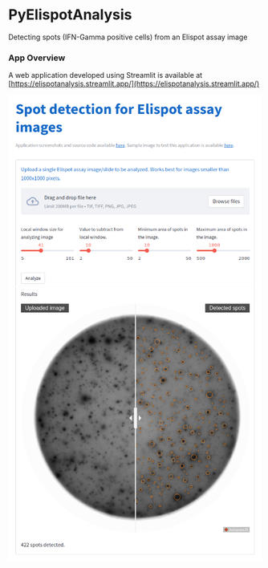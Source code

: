 # PyElispotAnalysis
Detecting spots (IFN-Gamma positive cells) from an Elispot assay image

### App Overview

A web application developed using Streamlit is available at [https://elispotanalysis.streamlit.app/](https://elispotanalysis.streamlit.app/)

![alt text](https://github.com/ajinkya-kulkarni/PyElispotAnalysis/blob/main/AppImage1.png)
![alt text](https://github.com/ajinkya-kulkarni/PyElispotAnalysis/blob/main/AppImage2.png)
